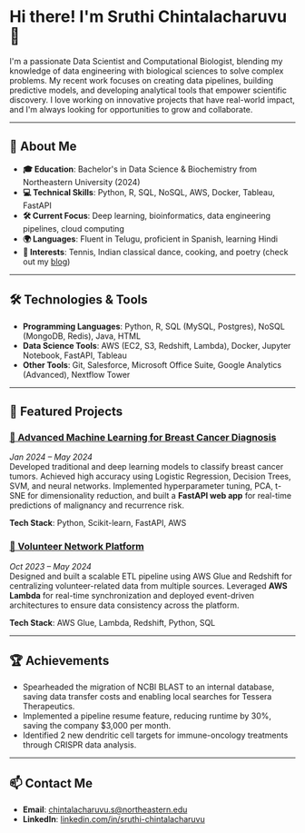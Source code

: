 # Hi there! I'm Sruthi Chintalacharuvu 👋

I'm a passionate Data Scientist and Computational Biologist, blending my knowledge of data engineering with biological sciences to solve complex problems. My recent work focuses on creating data pipelines, building predictive models, and developing analytical tools that empower scientific discovery. I love working on innovative projects that have real-world impact, and I'm always looking for opportunities to grow and collaborate.

---

## 🔬 About Me
- **🎓 Education**: Bachelor's in Data Science & Biochemistry from Northeastern University (2024)
- **💻 Technical Skills**: Python, R, SQL, NoSQL, AWS, Docker, Tableau, FastAPI
- **🛠 Current Focus**: Deep learning, bioinformatics, data engineering pipelines, cloud computing
- **🌍 Languages**: Fluent in Telugu, proficient in Spanish, learning Hindi
- **🌱 Interests**: Tennis, Indian classical dance, cooking, and poetry (check out my [blog](https://sruthisreec.wordpress.com/))

---

## 🛠 Technologies & Tools
- **Programming Languages**: Python, R, SQL (MySQL, Postgres), NoSQL (MongoDB, Redis), Java, HTML
- **Data Science Tools**: AWS (EC2, S3, Redshift, Lambda), Docker, Jupyter Notebook, FastAPI, Tableau
- **Other Tools**: Git, Salesforce, Microsoft Office Suite, Google Analytics (Advanced), Nextflow Tower

---

## 💼 Featured Projects

### [🔗 Advanced Machine Learning for Breast Cancer Diagnosis](https://github.com/sruthic22/Breast-Cancer-Diagnosis-ML/tree/main)
*Jan 2024 – May 2024*  
Developed traditional and deep learning models to classify breast cancer tumors. Achieved high accuracy using Logistic Regression, Decision Trees, SVM, and neural networks. Implemented hyperparameter tuning, PCA, t-SNE for dimensionality reduction, and built a **FastAPI web app** for real-time predictions of malignancy and recurrence risk.

**Tech Stack**: Python, Scikit-learn, FastAPI, AWS

### [🔗 Volunteer Network Platform](https://github.com/yourusername/volunteer-platform)  
*Oct 2023 – May 2024*  
Designed and built a scalable ETL pipeline using AWS Glue and Redshift for centralizing volunteer-related data from multiple sources. Leveraged **AWS Lambda** for real-time synchronization and deployed event-driven architectures to ensure data consistency across the platform.

**Tech Stack**: AWS Glue, Lambda, Redshift, Python, SQL


---

## 🏆 Achievements
- Spearheaded the migration of NCBI BLAST to an internal database, saving data transfer costs and enabling local searches for Tessera Therapeutics.
- Implemented a pipeline resume feature, reducing runtime by 30%, saving the company $3,000 per month.
- Identified 2 new dendritic cell targets for immune-oncology treatments through CRISPR data analysis.

---

## 📫 Contact Me
- **Email**: chintalacharuvu.s@northeastern.edu
- **LinkedIn**: [linkedin.com/in/sruthi-chintalacharuvu](https://www.linkedin.com/in/sruthi-chintalacharuvu)
